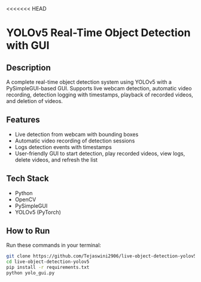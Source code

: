 <<<<<<< HEAD
# YOLOv5 Real-Time Object Detection with GUI

## Description
A complete real-time object detection system using YOLOv5 with a PySimpleGUI-based GUI. 
Supports live webcam detection, automatic video recording, detection logging with timestamps, playback of recorded videos, and deletion of videos.

## Features
- Live detection from webcam with bounding boxes
- Automatic video recording of detection sessions
- Logs detection events with timestamps
- User-friendly GUI to start detection, play recorded videos, view logs, delete videos, and refresh the list

## Tech Stack
- Python
- OpenCV
- PySimpleGUI
- YOLOv5 (PyTorch)

## How to Run

Run these commands in your terminal:

```bash
git clone https://github.com/Tejaswini2906/live-object-detection-yolov5.git
cd live-object-detection-yolov5
pip install -r requirements.txt
python yolo_gui.py
